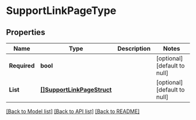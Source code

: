 # SupportLinkPageType

## Properties
Name | Type | Description | Notes
------------ | ------------- | ------------- | -------------
**Required** | **bool** |  | [optional] [default to null]
**List** | [**[]SupportLinkPageStruct**](support_link_page_struct.md) |  | [optional] [default to null]

[[Back to Model list]](../README.md#documentation-for-models) [[Back to API list]](../README.md#documentation-for-api-endpoints) [[Back to README]](../README.md)


